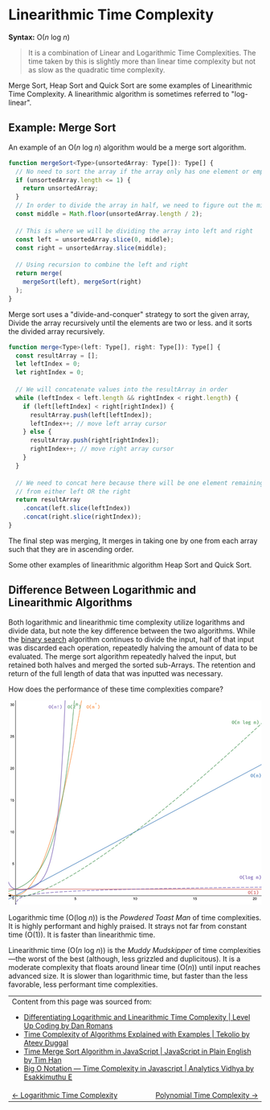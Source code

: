 # Linearithmic Time Complexity

**Syntax:** O(_n_ log _n_)

> It is a combination of Linear and Logarithmic Time Complexities. The time taken by this is slightly more than linear time complexity but not as slow as the quadratic time complexity.

Merge Sort, Heap Sort and Quick Sort are some examples of Linearithmic Time Complexity. A linearithmic algorithm is sometimes referred to "log-linear".

## Example: Merge Sort

An example of an O(_n_ log _n_) algorithm would be a merge sort algorithm.

```typescript
function mergeSort<Type>(unsortedArray: Type[]): Type[] {
  // No need to sort the array if the array only has one element or empty
  if (unsortedArray.length <= 1) {
    return unsortedArray;
  }
  // In order to divide the array in half, we need to figure out the middle
  const middle = Math.floor(unsortedArray.length / 2);

  // This is where we will be dividing the array into left and right
  const left = unsortedArray.slice(0, middle);
  const right = unsortedArray.slice(middle);

  // Using recursion to combine the left and right
  return merge(
    mergeSort(left), mergeSort(right)
  );
}
```

Merge sort uses a "divide-and-conquer" strategy to sort the given array, Divide the array recursively until the elements are two or less. and it sorts the divided array recursively.

```typescript
function merge<Type>(left: Type[], right: Type[]): Type[] {
  const resultArray = [];
  let leftIndex = 0;
  let rightIndex = 0;

  // We will concatenate values into the resultArray in order
  while (leftIndex < left.length && rightIndex < right.length) {
    if (left[leftIndex] < right[rightIndex]) {
      resultArray.push(left[leftIndex]);
      leftIndex++; // move left array cursor
    } else {
      resultArray.push(right[rightIndex]);
      rightIndex++; // move right array cursor
    }
  }

  // We need to concat here because there will be one element remaining
  // from either left OR the right
  return resultArray
    .concat(left.slice(leftIndex))
    .concat(right.slice(rightIndex));
}
```

The final step was merging, It merges in taking one by one from each array such that they are in ascending order.

Some other examples of linearithmic algorithm Heap Sort and Quick Sort.

## Difference Between Logarithmic and Linearithmic Algorithms

Both logarithmic and linearithmic time complexity utilize logarithms and divide data, but note the key difference between the two algorithms. While the [binary search](../../../algorithms/searching-algorithms/binary-search/README.md#binary-search) algorithm continues to divide the input, half of that input was discarded each operation, repeatedly halving the amount of data to be evaluated. The merge sort algorithm repeatedly halved the input, but retained both halves and merged the sorted sub-Arrays. The retention and return of the full length of data that was inputted was necessary.

How does the performance of these time complexities compare?

<img src="./time-complexities-comparison.png" alt="time complexities comparison" />

Logarithmic time (O(log _n_)) is the _Powdered Toast Man_ of time complexities. It is highly performant and highly praised. It strays not far from constant time (O(1)). It is faster than linearithmic time.

Linearithmic time (O(_n_ log _n_)) is the _Muddy Mudskipper_ of time complexities—the worst of the best (although, less grizzled and duplicitous). It is a moderate complexity that floats around linear time (O(_n_)) until input reaches advanced size. It is slower than logarithmic time, but faster than the less favorable, less performant time complexities.

<table>
  <tr>
    <td colspan="2">
      Content from this page was sourced from:
      <ul>
        <li><a href="https://levelup.gitconnected.com/differentiating-logarithmic-and-linearithmic-time-complexity-976cd49c351b">Differentiating Logarithmic and Linearithmic Time Complexity | Level Up Coding by Dan Romans</a></li>
        <li><a href="https://tekolio.com/time-complexity-of-algorithms-explained-with-examples/">Time Complexity of Algorithms Explained with Examples | Tekolio by Ateev Duggal</a></li>
        <li><a href="https://javascript.plainenglish.io/javascript-merge-sort-3205891ac060">Time Merge Sort Algorithm in JavaScript | JavaScript in Plain English by Tim Han</a></li>
        <li><a href="https://medium.com/analytics-vidhya/big-o-notation-time-complexity-in-javascript-f97f356de2c4">Big O Notation — Time Complexity in Javascript | Analytics Vidhya by Esakkimuthu E</a></li>
      </ul>
    </td>
  </tr>
  <tr>
    <td width="50%">
      <a href="../logarithmic-time-complexity#logarithmic-time-complexity"><- Logarithmic Time Complexity</a>
    </td>
    <td width="50%" align="right"> 
      <a href="../polynomial-time-complexity/README.md#polynomial-time-complexity">Polynomial Time Complexity -></a>
    </td>
  </tr>
</table>
